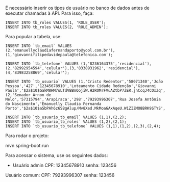 É necessário inserir os tipos de usuário no banco de dados antes de executar chamadas à API. Para isso, faça:

```
INSERT INTO tb_roles VALUES(1, 'ROLE_USER');
INSERT INTO tb_roles VALUES(2, 'ROLE_ADMIN');
```

Para popular a tabela, use:

```
INSERT INTO `tb_email` VALUES (2,'emanuellyclaudiafernandaporto@yool.com.br'),(1,'giovannifilipedavidepaula@telefonica.com');

INSERT INTO `tb_telefone` VALUES (1,'8236164375','residencial'),(2,'82992954594','celular'),(3,'8338931962','residencial'),(4,'83983258869','celular');

INSERT INTO `tb_usuario` VALUES (1,'Cristo Redentor','58071340','João Pessoa','427','12345678910','Loteamento Cidade Redenção','Giovanni Paula','$2a$10$GakM8HM7uLTdVBBmQojiW.H2ROMrFVuAZtbP7ZER.jnCcqJ4COxZq','PB'),(2,'Senador Arnon de Melo','57315794','Arapiraca','298','79293996307','Rua Josefa Antônia do Nascimento','Emanuelly Claudia Fernanda Porto','$2a$10$aSbPAh6z6SBgAlup/Mv8Xed.MkMoaGAxAqeU.W1ZIZMO8BRK9STYS','AL');

INSERT INTO `tb_usuario_tb_email` VALUES (1,1),(2,2);
INSERT INTO `tb_usuario_tb_roles` VALUES (1,2),(2,1);
INSERT INTO `tb_usuario_tb_telefone` VALUES (1,1),(1,2),(2,3),(2,4);

```

Para rodar o projeto:

mvn spring-boot:run

Para acessar o sistema, use os seguintes dados:

- Usuário admin
CPF: 12345678910
senha: 123456

Usuário comum:
CPF: 79293996307
senha: 123456
